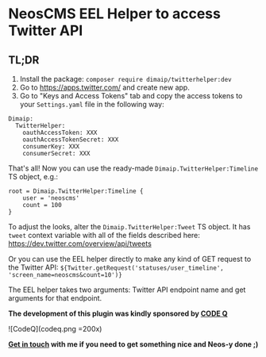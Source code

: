 # NeosCMS EEL Helper to access Twitter API

## TL;DR

1. Install the package: `composer require dimaip/twitterhelper:dev`
2. Go to https://apps.twitter.com/ and create new app.
3. Go to "Keys and Access Tokens" tab and copy the access tokens to your `Settings.yaml` file in the following way:

```
Dimaip:
  TwitterHelper:
    oauthAccessToken: XXX
    oauthAccessTokenSecret: XXX
    consumerKey: XXX
    consumerSecret: XXX
```

That's all! Now you can use the ready-made `Dimaip.TwitterHelper:Timeline` TS object, e.g.:

```
root = Dimaip.TwitterHelper:Timeline {
	user = 'neoscms'
	count = 100
}
```

To adjust the looks, alter the `Dimaip.TwitterHelper:Tweet` TS object. It has `tweet` context variable with all of the fields described here: https://dev.twitter.com/overview/api/tweets

Or you can use the EEL helper directly to make any kind of GET request to the Twitter API:
`${Twitter.getRequest('statuses/user_timeline', 'screen_name=neoscms&count=10')}`

The EEL helper takes two arguments: Twitter API endpoint name and get arguments for that endpoint.

**The development of this plugin was kindly sponsored by [CODE Q](https://www.codeq.at/)**

![CodeQ](codeq.png =200x)

**[Get in touch](dimaip.github.io/hire/) with me if you need to get something nice and Neos-y done ;)**
